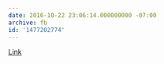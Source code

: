 ```yaml
---
date: 2016-10-22 23:06:14.000000000 -07:00
archive: fb
id: '1477202774'
---
```


[Link](http://www.lettersofnote.com/2015/10/gentlemen-i-just-dont-belong-here.html)
